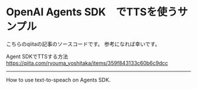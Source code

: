 # OpenAI Agents SDK　でTTSを使うサンプル

こちらのqiitaの記事のソースコードです。
参考になれば幸いです。

Agent SDKでTTSする方法
https://qiita.com/ryouma_yoshitaka/items/359f843133c60b6c9dcc

---
How to use text-to-speach on Agents SDK.

